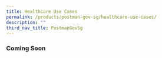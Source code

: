 ```yaml
---
title: Healthcare Use Cases
permalink: /products/postman-gov-sg/healthcare-use-cases/
description: ""
third_nav_title: PostmanGovSg
---
```




### **Coming Soon**